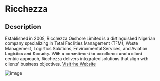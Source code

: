 # Ricchezza

## Description
Established in 2009, Ricchezza Onshore Limited is a distinguished Nigerian company specializing in Total Facilities Management (TFM), Waste Management, Logistics Solutions, Environmental Services, and Aviation Logistics and Security. With a commitment to excellence and a client-centric approach, Ricchezza delivers integrated solutions that align with clients' business objectives.
[Visit the Website](https://ricchezzaonshore.com/)

![image](https://github.com/user-attachments/assets/a6c5c78f-580c-4ae8-a324-27ab4ffef1a3)




